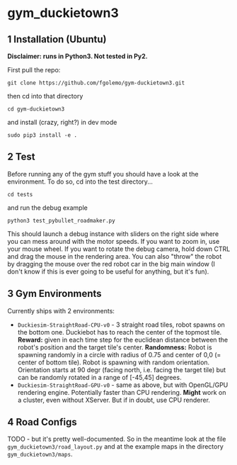 gym_duckietown3
===

## 1 Installation (Ubuntu)

**Disclaimer: runs in Python3. Not tested in Py2.**

First pull the repo:

    git clone https://github.com/fgolemo/gym-duckietown3.git
    
then cd into that directory

    cd gym-duckietown3
    
and install (crazy, right?) in dev mode

    sudo pip3 install -e . 
    
## 2 Test

Before running any of the gym stuff you 
should have a look at the environment.
To do so, cd into the test directory...

    cd tests
    
and run the debug example

    python3 test_pybullet_roadmaker.py
    
This should launch a debug instance with sliders on the right side
where you can mess around with the motor speeds. 
If you want to zoom in, use your mouse wheel. 
If you want to rotate the debug camera, hold down CTRL and drag the mouse
in the rendering area.
You can also "throw" the robot by dragging the mouse over the red 
robot car in the big main window (I don't know if this is ever going to 
be useful for anything, but it's fun).

## 3 Gym Environments

Currently ships with 2 environments:

- `Duckiesim-StraightRoad-CPU-v0` - 3 straight road tiles, 
robot spawns on the bottom one. Duckiebot has to 
reach the center of the topmost tile.
**Reward:** given in each time step for the euclidean distance
between the robot's position and the target tile's center.
**Randomness:** Robot is spawning randomly in a circle with radius of 0.75
and center of 0,0 (= center of bottom tile). 
Robot is spawning with random orientation. Orientation starts at 90 degr 
(facing north, i.e. facing the target tile) but can be randomly rotated
in a range of \[-45,45\] degrees. 
- `Duckiesim-StraightRoad-GPU-v0` - same as above, 
but with OpenGL/GPU rendering engine. Potentially faster than CPU 
rendering. **Might** work on a cluster, 
even without XServer. But if in doubt, use CPU renderer.

## 4 Road Configs

TODO - but it's pretty well-documented. So in the meantime look at the file
`gym_duckietown3/road_layout.py` and at the example maps in the directory 
`gym_duckietown3/maps`.
